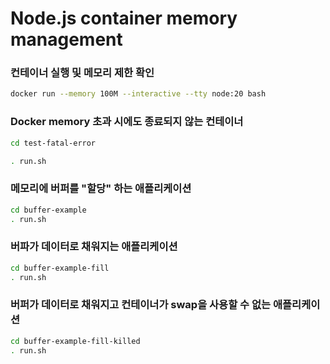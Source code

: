 # Node.js container memory management

### 컨테이너 실행 및 메모리 제한 확인

```bash
docker run --memory 100M --interactive --tty node:20 bash
```

### Docker memory 초과 시에도 종료되지 않는 컨테이너

```bash
cd test-fatal-error

. run.sh
```

### 메모리에 버퍼를 "할당" 하는 애플리케이션

```bash
cd buffer-example
. run.sh
```

### 버파가 데이터로 채워지는 애플리케이션

```bash
cd buffer-example-fill
. run.sh
```

### 버퍼가 데이터로 채워지고 컨테이너가 swap을 사용할 수 없는 애플리케이션

```bash
cd buffer-example-fill-killed
. run.sh
```
